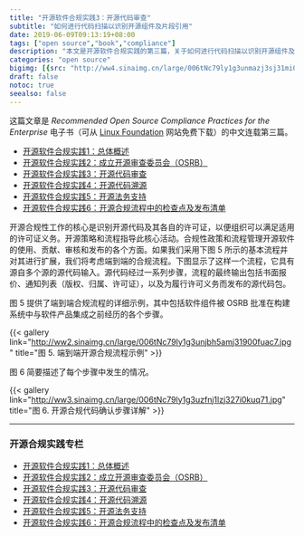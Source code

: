 ```yaml
---
title: "开源软件合规实践3：开源代码审查"
subtitle: "如何进行代码扫描以识别开源组件及片段引用"
date: 2019-06-09T09:13:19+08:00
tags: ["open source","book","compliance"]
description: "本文是开源软件合规实践的第三篇，关于如何进行代码扫描以识别开源组件及片段引用的建议。"
categories: "open source"
bigimg: [{src: "http://ww4.sinaimg.cn/large/006tNc79ly1g3unmazj3sj31mi0u04qq.jpg", desc: "Photo via Unsplash"}]
draft: false
notoc: true
seealso: false
---
```


这篇文章是 *Recommended Open Source Compliance Practices for the Enterprise* 电子书（可从 [Linux Foundation](https://www.linuxfoundation.org/publications/2019/06/recommended-open-source-compliance-practices/) 网站免费下载）的中文连载第三篇。

- [开源软件合规实践1：总体概述](/posts/open-source-compliance-practices-intro)
- [开源软件合规实践2：成立开源审查委员会（OSRB）](/posts/open-source-compliance-osrb)
- [开源软件合规实践3：开源代码审查](/posts/open-source-compliance-identify)
- [开源软件合规实践4：开源代码溯源](/posts/open-source-compliance-sourcing)
- [开源软件合规实践5：开源法务支持](/posts/open-source-compliance-legal-support)
- [开源软件合规实践6：开源合规流程中的检查点及发布清单](/posts/open-source-compliance-checkpoints)

开源合规性工作的核心是识别开源代码及其各自的许可证，以便组织可以满足适用的许可证义务。开源策略和流程指导此核心活动。合规性政策和流程管理开源软件的使用、贡献、审核和发布的各个方面。如果我们采用下图 5 所示的基本流程并对其进行扩展，我们将考虑端到端的合规流程。下图显示了这样一个流程，它具有源自多个源的源代码输入。源代码经过一系列步骤，流程的最终输出包括书面报价、通知列表（版权、归属、许可证），以及为履行许可义务而发布的源代码包。

图 5 提供了端到端合规流程的详细示例，其中包括软件组件被 OSRB 批准在构建系统中与软件产品集成之前经历的各个步骤。

{{< gallery link="http://ww2.sinaimg.cn/large/006tNc79ly1g3unjbh5amj31900fuac7.jpg" title="图 5. 端到端开源合规流程示例" >}}

图 6 简要描述了每个步骤中发生的情况。

{{< gallery link="http://ww3.sinaimg.cn/large/006tNc79ly1g3uzfnj1lzj327i0kuq71.jpg" title="图 6. 开源合规代码确认步骤详解" >}}

---

### 开源合规实践专栏

- [开源软件合规实践1：总体概述](/posts/open-source-compliance-practices-intro)
- [开源软件合规实践2：成立开源审查委员会（OSRB）](/posts/open-source-compliance-osrb)
- [开源软件合规实践3：开源代码审查](/posts/open-source-compliance-identify)
- [开源软件合规实践4：开源代码溯源](/posts/open-source-compliance-sourcing)
- [开源软件合规实践5：开源法务支持](/posts/open-source-compliance-legal-support)
- [开源软件合规实践6：开源合规流程中的检查点及发布清单](/posts/open-source-compliance-checkpoints)


